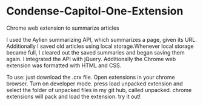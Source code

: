 # Condense-Capitol-One-Extension
Chrome web extension to summarize articles

I used the Aylien summarizing API, which summarizes a page, given its URL. Additionally I saved old articles using local storage.Whenever local storage became full, I cleared out the saved summaries and began saving them again. I integrated the API with jQuery. Additionally the Chrome web extension was formatted with HTML and CSS. 

To use:
just download the .crx file. 
Open extensions in your chrome browser. 
Turn on developer mode. 
press load unpacked extension and select the folder of unpacked files in my git hub, called unpacked. 
chrome extensions will pack and load the extension. 
try it out!
